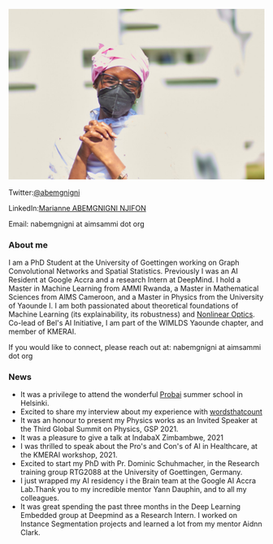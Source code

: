 ---
---


!["Nothing happens until something moves" (Albert Einstein.)](./pink_pic.jpg)

Twitter:[@abemgnigni](https://twitter.com/abemgnigni)

LinkedIn:[Marianne ABEMGNIGNI NJIFON](https://www.linkedin.com/in/marianne-abemgnigni-njifon-931142150/)

Email: nabemgnigni at aimsammi dot org

### About me
I am a PhD Student at the University of Goettingen working on Graph Convolutional Networks and Spatial Statistics. Previously I was an AI Resident at
Google Accra and a research Intern at DeepMind. I hold a Master in Machine Learning from AMMI Rwanda, a Master in Mathematical Sciences from AIMS Cameroon,
and a Master in Physics from the University of Yaounde I. I am both passionated about theoretical foundations of Machine Learning (its explainability, its robustness) and [Nonlinear Optics](https://opg.optica.org/josab/abstract.cfm?uri=josab-37-11-a331). Co-lead of Bel's AI Initiative, I am part of the WIMLDS Yaounde chapter, and member of KMERAI.

If you would like to connect, please reach out at: nabemgnigni at aimsammi dot org


### News
  - It was a privilege to attend the wonderful [Probai](https://probabilistic.ai/) summer school in Helsinki.
  - Excited to share my interview about my experience with [wordsthatcount](https://wordsthatcount.org/women-in-machine-learning-abemgnigni-njifon-marianne/)
  - It was an honour to present my Physics works as an Invited Speaker at the Third Global Summit on Physics, GSP 2021.
  - It was a pleasure to give a talk at IndabaX Zimbambwe, 2021
  - I was thrilled to speak about the Pro's and Con's of AI in Healthcare, at the KMERAI workshop, 2021.
  - Excited to start my PhD with Pr. Dominic Schuhmacher, in the Research training group RTG2088 at the University of Goettingen, Germany.
  - I just wrapped my AI residency i the Brain team at the Google AI Accra Lab.Thank you to my incredible mentor Yann Dauphin, and to all my colleagues.
  - It was great spending the past three months in the Deep Learning Embedded group at Deepmind as a Research Intern. I worked on Instance Segmentation projects and learned a lot from my mentor Aidnn Clark.

 
  
  


